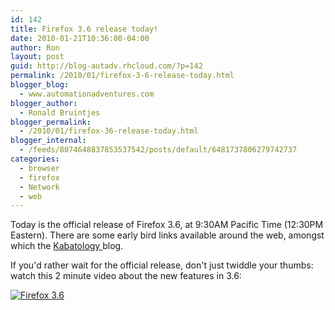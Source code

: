 ```yaml
---
id: 142
title: Firefox 3.6 release today!
date: 2010-01-21T10:36:00-04:00
author: Ron
layout: post
guid: http://blog-autadv.rhcloud.com/?p=142
permalink: /2010/01/firefox-3-6-release-today.html
blogger_blog:
  - www.automationadventures.com
blogger_author:
  - Ronald Bruintjes
blogger_permalink:
  - /2010/01/firefox-36-release-today.html
blogger_internal:
  - /feeds/8074648837853537542/posts/default/6481737806279742737
categories:
  - browser
  - firefox
  - Network
  - web
---
```

Today is the official release of Firefox 3.6, at 9:30AM Pacific Time (12:30PM Eastern). There are some early bird links available around the web, amongst which the <a href="http://www.kabatology.com/01/21/firefox-3-6-now-available-for-download" target="_blank">Kabatology </a>blog.

If you'd rather wait for the official release, don't just twiddle your thumbs: watch this 2 minute video about the new features in 3.6:

[![Firefox 3.6](http://img.youtube.com/vi/04Q9tuSaCYA/0.jpg)](http://www.youtube.com/watch?v=04Q9tuSaCYA)
